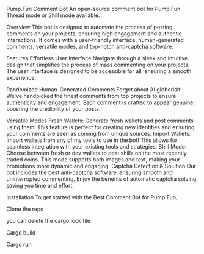 Pump.Fun Comment Bot
An open-source comment bot for Pump.Fun. Thread mode or Shill mode available.

Overview
This bot is designed to automate the process of posting comments on your projects, ensuring high engagement and authentic interactions. It comes with a user-friendly interface, human-generated comments, versatile modes, and top-notch anti-captcha software.


Features
Effortless User Interface
Navigate through a sleek and intuitive design that simplifies the process of mass commenting on your projects. The user interface is designed to be accessible for all, ensuring a smooth experience.

Randomized Human-Generated Comments
Forget about AI gibberish! We've handpicked the finest comments from top projects to ensure authenticity and engagement. Each comment is crafted to appear genuine, boosting the credibility of your posts.

Versatile Modes
Fresh Wallets: Generate fresh wallets and post comments using them! This feature is perfect for creating new identities and ensuring your comments are seen as coming from unique sources.
Import Wallets: Import wallets from any of my tools to use in the bot! This allows for seamless integration with your existing tools and strategies.
Shill Mode: Choose between fresh or dev wallets to post shills on the most recently traded coins. This mode supports both images and text, making your promotions more dynamic and engaging.
Captcha Detection & Solution
Our bot includes the best anti-captcha software, ensuring smooth and uninterrupted commenting. Enjoy the benefits of automatic captcha solving, saving you time and effort.

Installation
To get started with the Best Comment Bot for Pump.Fun, 


Clone the repo

you can delete the cargo.lock file

Cargo build

Cargo run

